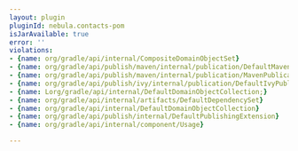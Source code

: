 ```yaml
---
layout: plugin
pluginId: nebula.contacts-pom
isJarAvailable: true
error: ''
violations:
- {name: org/gradle/api/internal/CompositeDomainObjectSet}
- {name: org/gradle/api/publish/maven/internal/publication/DefaultMavenPublication}
- {name: org/gradle/api/publish/maven/internal/publication/MavenPublicationInternal}
- {name: org/gradle/api/publish/ivy/internal/publication/DefaultIvyPublication}
- {name: Lorg/gradle/api/internal/DefaultDomainObjectCollection;}
- {name: org/gradle/api/internal/artifacts/DefaultDependencySet}
- {name: org/gradle/api/internal/DefaultDomainObjectCollection}
- {name: org/gradle/api/publish/internal/DefaultPublishingExtension}
- {name: org/gradle/api/internal/component/Usage}

---
```

